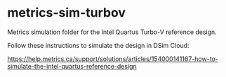 # metrics-sim-turbov
Metrics simulation folder for the Intel Quartus Turbo-V reference design.

Follow these instructions to simulate the design in DSim Cloud:

https://help.metrics.ca/support/solutions/articles/154000141167-how-to-simulate-the-intel-quartus-reference-design
